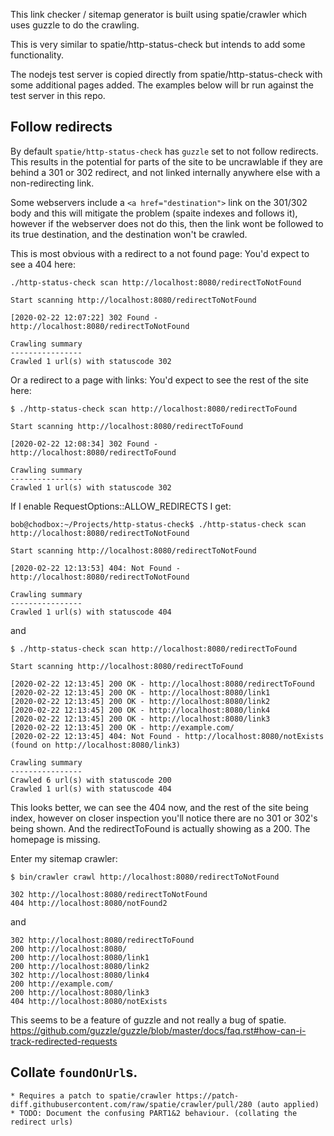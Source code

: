 This link checker / sitemap generator is built using spatie/crawler which uses guzzle to do the crawling.

This is very similar to spatie/http-status-check but intends to add some functionality.

The nodejs test server is copied directly from spatie/http-status-check with some additional pages added. The examples below will br run against the test server in this repo.

## Follow redirects

By default `spatie/http-status-check` has `guzzle` set to not follow redirects. This results in the potential for parts of the site to be uncrawlable if they are behind a 301 or 302 redirect, and not linked internally anywhere else with a non-redirecting link.

Some webservers include a `<a href="destination">` link on the 301/302 body and this will mitigate the problem (spaite indexes and follows it), however if the webserver does not do this, then the link wont be followed to its true destination, and the destination won't be crawled.

This is most obvious with a redirect to a not found page: You'd expect to see a 404 here:

```
./http-status-check scan http://localhost:8080/redirectToNotFound

Start scanning http://localhost:8080/redirectToNotFound

[2020-02-22 12:07:22] 302 Found - http://localhost:8080/redirectToNotFound

Crawling summary
----------------
Crawled 1 url(s) with statuscode 302
```

Or a redirect to a page with links: You'd expect to see the rest of the site here:
```
$ ./http-status-check scan http://localhost:8080/redirectToFound

Start scanning http://localhost:8080/redirectToFound

[2020-02-22 12:08:34] 302 Found - http://localhost:8080/redirectToFound

Crawling summary
----------------
Crawled 1 url(s) with statuscode 302
```

If I enable RequestOptions::ALLOW_REDIRECTS I get:

```
bob@chodbox:~/Projects/http-status-check$ ./http-status-check scan http://localhost:8080/redirectToNotFound

Start scanning http://localhost:8080/redirectToNotFound

[2020-02-22 12:13:53] 404: Not Found - http://localhost:8080/redirectToNotFound

Crawling summary
----------------
Crawled 1 url(s) with statuscode 404
```

and

```
$ ./http-status-check scan http://localhost:8080/redirectToFound

Start scanning http://localhost:8080/redirectToFound

[2020-02-22 12:13:45] 200 OK - http://localhost:8080/redirectToFound
[2020-02-22 12:13:45] 200 OK - http://localhost:8080/link1
[2020-02-22 12:13:45] 200 OK - http://localhost:8080/link2
[2020-02-22 12:13:45] 200 OK - http://localhost:8080/link4
[2020-02-22 12:13:45] 200 OK - http://localhost:8080/link3
[2020-02-22 12:13:45] 200 OK - http://example.com/
[2020-02-22 12:13:45] 404: Not Found - http://localhost:8080/notExists (found on http://localhost:8080/link3)

Crawling summary
----------------
Crawled 6 url(s) with statuscode 200
Crawled 1 url(s) with statuscode 404
```

This looks better, we can see the 404 now, and the rest of the site being index, however on closer inspection you'll notice there are no 301 or 302's being shown. And the redirectToFound is actually showing as a 200. The homepage is missing.

Enter my sitemap crawler:

```
$ bin/crawler crawl http://localhost:8080/redirectToNotFound

302 http://localhost:8080/redirectToNotFound
404 http://localhost:8080/notFound2
```

and

```
302 http://localhost:8080/redirectToFound
200 http://localhost:8080/
200 http://localhost:8080/link1
200 http://localhost:8080/link2
302 http://localhost:8080/link4
200 http://example.com/
200 http://localhost:8080/link3
404 http://localhost:8080/notExists
```

This seems to be a feature of guzzle and not really a bug of spatie. https://github.com/guzzle/guzzle/blob/master/docs/faq.rst#how-can-i-track-redirected-requests

## Collate `foundOnUrl`s.
    * Requires a patch to spatie/crawler https://patch-diff.githubusercontent.com/raw/spatie/crawler/pull/280 (auto applied)
    * TODO: Document the confusing PART1&2 behaviour. (collating the redirect urls)
